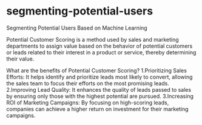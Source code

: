 # segmenting-potential-users
Segmenting Potential Users Based on Machine Learning

Potential Customer Scoring is a method used by sales and marketing departments to assign value based on the behavior of potential customers or leads related to their interest in a product or service, thereby determining their value.

What are the benefits of Potential Customer Scoring?
1.Prioritizing Sales Efforts: It helps identify and prioritize leads most likely to convert, allowing the sales team to focus their efforts on the most promising leads.
2.Improving Lead Quality: It enhances the quality of leads passed to sales by ensuring only those with the highest potential are pursued.
3.Increasing ROI of Marketing Campaigns: By focusing on high-scoring leads, companies can achieve a higher return on investment for their marketing campaigns.
